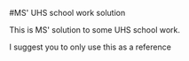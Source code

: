 #MS' UHS school work solution

This is MS' solution to some UHS school work.

I suggest you to only use this as a reference
